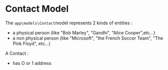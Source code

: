 # Contact Model

The `app\models\Contact`model represents 2 kinds of entities :
- a physical person (like "Bob Marley", "Gandhi", "Alice Cooper",etc...)
- a non physical person (like "Microsoft", "the French Soccer Team", "The Pink Floyd", etc...)

A Contact :
- has O or 1 address